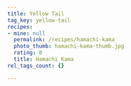 ```yaml
---
title: Yellow Tail
tag_key: yellow-tail
recipes:
- mine: null
  permalink: /recipes/hamachi-kama
  photo_thumb: hamachi-kama-thumb.jpg
  rating: 0
  title: Hamachi Kama
rel_tags_count: {}

---
```


